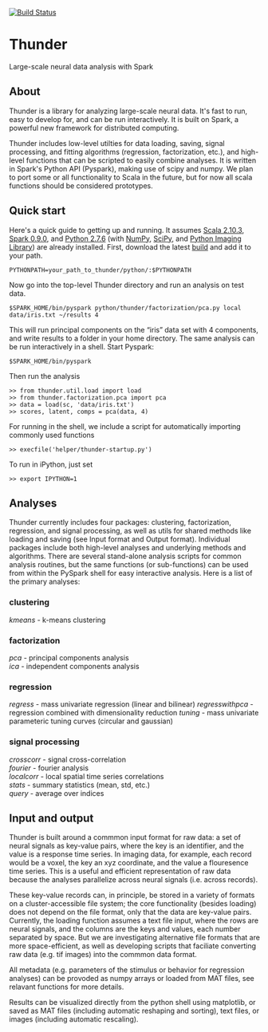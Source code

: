 [![Build Status](https://travis-ci.org/freeman-lab/thunder.png)](https://travis-ci.org/freeman-lab/thunder)

Thunder
=======

Large-scale neural data analysis with Spark

## About

Thunder is a library for analyzing large-scale neural data. It's fast to run, easy to develop for, and can be run interactively. It is built on Spark, a powerful new framework for distributed computing.

Thunder includes low-level utilties for data loading, saving, signal processing, and fitting algorithms (regression, factorization, etc.), and high-level functions that can be scripted to easily combine analyses. It is written in Spark's Python API (Pyspark), making use of scipy and numpy. We plan to port some or all functionality to Scala in the future, but for now all scala functions should be considered prototypes.

## Quick start

Here's a quick guide to getting up and running. It assumes [Scala 2.10.3](http://www.scala-lang.org/download/2.10.3.html), [Spark 0.9.0](http://spark.incubator.apache.org/downloads.html), and [Python 2.7.6](http://www.python.org/download/releases/2.7.6/) (with [NumPy](http://www.numpy.org/), [SciPy](http://scipy.org/scipylib/index.html), and [Python Imaging Library](http://www.pythonware.com/products/pil/)) are already installed. First, download the latest [build](https://github.com/freeman-lab/thunder/archive/master.zip) and add it to your path.

	PYTHONPATH=your_path_to_thunder/python/:$PYTHONPATH

Now go into the top-level Thunder directory and run an analysis on test data.

	$SPARK_HOME/bin/pyspark python/thunder/factorization/pca.py local data/iris.txt ~/results 4

This will run principal components on the “iris” data set with 4 components, and write results to a folder in your home directory. The same analysis can be run interactively in a shell. Start Pyspark:

	$SPARK_HOME/bin/pyspark

Then run the analysis

	>> from thunder.util.load import load
	>> from thunder.factorization.pca import pca
	>> data = load(sc, 'data/iris.txt')
	>> scores, latent, comps = pca(data, 4)

For running in the shell, we include a script for automatically importing commonly used functions

	>> execfile('helper/thunder-startup.py')

To run in iPython, just set

	>> export IPYTHON=1

## Analyses

Thunder currently includes four packages: clustering, factorization, regression, and signal processing, as well as utils for shared methods like loading and saving (see Input format and Output format). Individual packages include both high-level analyses and underlying methods and algorithms. There are several stand-alone analysis scripts for common analysis routines, but the same functions (or sub-functions) can be used from within the PySpark shell for easy interactive analysis. Here is a list of the primary analyses:

### clustering

_kmeans_ - k-means clustering

### factorization

_pca_ - principal components analysis  
_ica_ - independent components analysis

### regression

_regress_ - mass univariate regression (linear and bilinear)
_regresswithpca_ - regression combined with dimensionality reduction
_tuning_ - mass univariate parameteric tuning curves (circular and gaussian)

### signal processing

_crosscorr_ - signal cross-correlation  
_fourier_ - fourier analysis  
_localcorr_ - local spatial time series correlations  
_stats_ - summary statistics (mean, std, etc.)  
_query_ - average over indices  


## Input and output

Thunder is built around a commmon input format for raw data: a set of neural signals as key-value pairs, where the key is an identifier, and the value is a response time series. In imaging data, for example, each record would be a voxel, the key an xyz coordinate, and the value a flouresence time series. This is a useful and efficient representation of raw data because the analyses parallelize across neural signals (i.e. across records). 

These key-value records can, in principle, be stored in a variety of formats on a cluster-accessible file system; the core functionality (besides loading) does not depend on the file format, only that the data are key-value pairs. Currently, the loading function assumes a text file input, where the rows are neural signals, and the columns are the keys and values, each number separated by space. But we are investigating alternative file formats that are more space-efficient, as well as developing scripts that faciliate converting raw data (e.g. tif images) into the commmon data format.

All metadata (e.g. parameters of the stimulus or behavior for regression analyses) can be provoded as numpy arrays or loaded from MAT files, see relavant functions for more details.

Results can be visualized directly from the python shell using matplotlib, or saved as MAT files (including automatic reshaping and sorting), text files, or images (including automatic rescaling).
